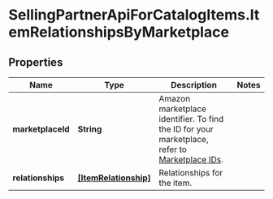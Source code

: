 # SellingPartnerApiForCatalogItems.ItemRelationshipsByMarketplace

## Properties

Name | Type | Description | Notes
------------ | ------------- | ------------- | -------------
**marketplaceId** | **String** | Amazon marketplace identifier. To find the ID for your marketplace, refer to [Marketplace IDs](https://developer-docs.amazon.com/sp-api/docs/marketplace-ids). | 
**relationships** | [**[ItemRelationship]**](ItemRelationship.md) | Relationships for the item. | 


